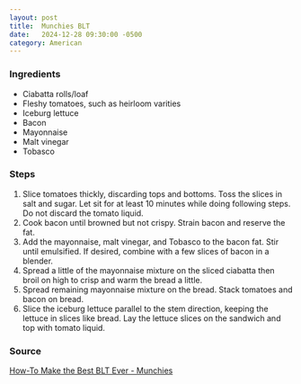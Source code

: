 ```yaml
---
layout: post
title:  Munchies BLT
date:   2024-12-28 09:30:00 -0500
category: American
---
```


### Ingredients

- Ciabatta rolls/loaf
- Fleshy tomatoes, such as heirloom varities
- Iceburg lettuce
- Bacon
- Mayonnaise
- Malt vinegar
- Tobasco

### Steps

1. Slice tomatoes thickly, discarding tops and bottoms. Toss the slices in salt and sugar. Let sit for at least 10 minutes while doing following steps. Do not discard the tomato liquid.
1. Cook bacon until browned but not crispy. Strain bacon and reserve the fat.
1. Add the mayonnaise, malt vinegar, and Tobasco to the bacon fat. Stir until emulsified. If desired, combine with a few slices of bacon in a blender.
1. Spread a little of the mayonnaise mixture on the sliced ciabatta then broil on high to crisp and warm the bread a little.
1. Spread remaining mayonnaise mixture on the bread. Stack tomatoes and bacon on bread.
1. Slice the iceburg lettuce parallel to the stem direction, keeping the lettuce in slices like bread. Lay the lettuce slices on the sandwich and top with tomato liquid.

### Source

[How-To Make the Best BLT Ever - Munchies](https://www.youtube.com/watch?v=7H-CY_BM5SM)